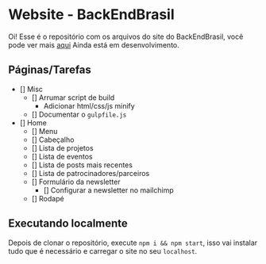 # Website - BackEndBrasil

Oi! Esse é o repositório com os arquivos do site do BackEndBrasil, você pode ver mais [aqui](https://backendbrasil.com.br)
Ainda está em desenvolvimento.

## Páginas/Tarefas

- [] Misc
  - [] Arrumar script de build
    - Adicionar html/css/js minify
  - [] Documentar o `gulpfile.js`
- [] Home
  - [] Menu
  - [] Cabeçalho
  - [] Lista de projetos
  - [] Lista de eventos
  - [] Lista de posts mais recentes
  - [] Lista de patrocinadores/parceiros
  - [] Formulário da newsletter
    - [] Configurar a newsletter no mailchimp
  - [] Rodapé

## Executando localmente

Depois de clonar o repositório, execute `npm i && npm start`, isso vai instalar tudo que é necessário e carregar o site no seu `localhost`.
